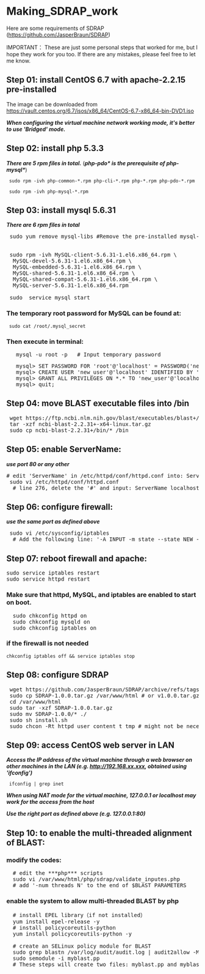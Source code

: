 # Making_SDRAP_work
Here are some requirements of SDRAP (https://github.com/JasperBraun/SDRAP)

IMPORTANT：
 These are just some personal steps that worked for me, but I hope they work for you too.
 If there are any mistakes, please feel free to let me know.

## Step 01: install CentOS 6.7 with apache-2.2.15 pre-installed
 The image can be downloaded from 
 https://vault.centos.org/6.7/isos/x86_64/CentOS-6.7-x86_64-bin-DVD1.iso
 
 ***When configuring the virtual machine network working mode, it's better to use 'Bridged' mode.***

## Step 02: install php 5.3.3
***There are 5 rpm files in total.***
(***php-pdo\* is the prerequisite of php-mysql\****)

` sudo rpm -ivh php-common-*.rpm php-cli-*.rpm php-*.rpm php-pdo-*.rpm`

` sudo rpm -ivh php-mysql-*.rpm`

## Step 03: install mysql 5.6.31

***There are 6 rpm files in total***

<pre>
 sudo yum remove mysql-libs #Remove the pre-installed mysql-libs that conflicts with MySQL-5.6.31

 
 sudo rpm -ivh MySQL-client-5.6.31-1.el6.x86_64.rpm \
  MySQL-devel-5.6.31-1.el6.x86_64.rpm \
  MySQL-embedded-5.6.31-1.el6.x86_64.rpm \
  MySQL-shared-5.6.31-1.el6.x86_64.rpm \
  MySQL-shared-compat-5.6.31-1.el6.x86_64.rpm \
  MySQL-server-5.6.31-1.el6.x86_64.rpm 

 sudo  service mysql start
</pre>

### The temporary root password for MySQL can be found at: 

` sudo cat /root/.mysql_secret`

### Then execute in terminal:
<pre>
   mysql -u root -p   # Input temporary password
</pre>
<pre>
   mysql> SET PASSWORD FOR 'root'@'localhost' = PASSWORD('new_root_password');  # set a new password for root
   mysql> CREATE USER 'new_user'@'localhost' IDENTIFIED BY 'new_user_password';  # create new user
   mysql> GRANT ALL PRIVILEGES ON *.* TO 'new_user'@'localhost';  # set password
   mysql> quit;
</pre>

## Step 04: move BLAST executable files into /bin
<pre>
 wget https://ftp.ncbi.nlm.nih.gov/blast/executables/blast+/2.2.31/ncbi-blast-2.2.31+-x64-linux.tar.gz
 tar -xzf ncbi-blast-2.2.31+-x64-linux.tar.gz
 sudo cp ncbi-blast-2.2.31+/bin/* /bin 
</pre>


## Step 05: enable ServerName: 
***use port 80 or any other***
<pre>
# edit 'ServerName' in /etc/httpd/conf/httpd.conf into: ServerName localhost:80
 sudo vi /etc/httpd/conf/httpd.conf   
  # line 276, delete the '#' and input: ServerName localhost:80
</pre>

## Step 06: configure firewall:
***use the same port as defined above***
<pre>
 sudo vi /etc/sysconfig/iptables 
  # Add the following line: '-A INPUT -m state --state NEW -m tcp -p tcp --dport 80 -j ACCEPT'
</pre>

## Step 07: reboot firewall and apache:
<pre>
sudo service iptables restart
sudo service httpd restart
</pre>
### Make sure that httpd, MySQL, and iptables are enabled to start on boot.
<pre>
  sudo chkconfig httpd on 
  sudo chkconfig mysqld on 
  sudo chkconfig iptables on
</pre>

### if the firewall is not needed
`chkconfig iptables off && service iptables stop`

## Step 08: configure SDRAP
<pre>
 wget https://github.com/JasperBraun/SDRAP/archive/refs/tags/v1.0.0.tar.gz
 sudo cp SDRAP-1.0.0.tar.gz /var/www/html # or v1.0.0.tar.gz
 cd /var/www/html
 sudo tar -xzf SDRAP-1.0.0.tar.gz
 sudo mv SDRAP-1.0.0/* ./
 sudo sh install.sh
 sudo chcon -Rt httpd_user_content_t tmp # might not be necessary
</pre>

## Step 09: access CentOS web server in LAN
***Access the IP address of the virtual machine through a web browser on other machines in the LAN (e.g. http://192.168.xx.xxx, obtained using 'ifconfig')***

` ifconfig | grep inet`

***When using NAT mode for the virtual machine, 127.0.0.1 or localhost may work for the access from the host***

***Use the right port as defined above (e.g. 127.0.0.1:80)***


## Step 10: to enable the multi-threaded alignment of BLAST:
### modify the codes:
<pre>
  # edit the ***php*** scripts
  sudo vi /var/www/html/php/sdrap/validate_inputes.php
  # add '-num_threads N' to the end of $BLAST_PARAMETERS
</pre>
### enable the system to allow multi-threaded BLAST by php
<pre>
  # install EPEL library（if not installed）
  yum install epel-release -y
  # install policycoreutils-python
  yum install policycoreutils-python -y

  # create an SELinux policy module for BLAST
  sudo grep blastn /var/log/audit/audit.log | audit2allow -M myblast
  sudo semodule -i myblast.pp
  # These steps will create two files: myblast.pp and myblast.te at working directory, they are not needed anymore.
</pre>
